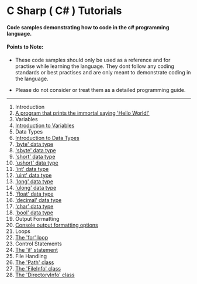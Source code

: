 # C Sharp ( C# ) Tutorials
#### Code samples demonstrating how to code in the c# programming language.
#### Points to Note:
  * These code samples should only be used as a reference and for practise while learning the language. They dont follow any coding standards or best practises and are only meant to demonstrate coding in the language.

  * Please do not consider or treat them as a detailed programming guide.
 
---

1. Introduction
  1. [A program that prints the immortal saying 'Hello World!'](https://github.com/nevtech/csharp_tutorials/blob/master/csharp_tutorials/src/01_Introduction/the_first_program.cs)
2. Variables
  1. [Introduction to Variables](https://github.com/nevtech/csharp_tutorials/blob/master/csharp_tutorials/src/02_Variables/introduction_to_variables.cs)
3. Data Types
  1. [Introduction to Data Types](https://github.com/nevtech/csharp_tutorials/blob/master/csharp_tutorials/src/03_Data%20Types/01_introduction_to_data_types.cs)
  2. ['byte' data type](https://github.com/nevtech/csharp_tutorials/blob/master/csharp_tutorials/src/03_Data%20Types/02_byte.cs)
  3. ['sbyte' data type](https://github.com/nevtech/csharp_tutorials/blob/master/csharp_tutorials/src/03_Data%20Types/03_signed_byte.cs)
  4. ['short' data type](https://github.com/nevtech/csharp_tutorials/blob/master/csharp_tutorials/src/03_Data%20Types/04_short.cs)
  5. ['ushort' data type](https://github.com/nevtech/csharp_tutorials/blob/master/csharp_tutorials/src/03_Data%20Types/05_UShort.cs)
  6. ['int' data type](https://github.com/nevtech/csharp_tutorials/blob/master/csharp_tutorials/src/03_Data%20Types/06_int.cs)
  7. ['uint' data type](https://github.com/nevtech/csharp_tutorials/blob/master/csharp_tutorials/src/03_Data%20Types/07_UInt.cs)
  8. ['long' data type](https://github.com/neville-tech/csharp_tutorials/blob/master/csharp_tutorials/src/03_Data%20Types/08_long.cs)
  9. ['ulong' data type](https://github.com/neville-tech/csharp_tutorials/blob/master/csharp_tutorials/src/03_Data%20Types/09_ULong.cs)
  10. ['float' data type](https://github.com/neville-tech/csharp_tutorials/blob/master/csharp_tutorials/src/03_Data%20Types/10_float.cs)
  11. ['decimal' data type](https://github.com/neville-tech/csharp_tutorials/blob/master/csharp_tutorials/src/03_Data%20Types/11_decimal.cs)
  12. ['char' data type](https://github.com/neville-tech/csharp_tutorials/blob/master/csharp_tutorials/src/03_Data%20Types/12_char.cs)
  13. ['bool' data type](https://github.com/neville-tech/csharp_tutorials/blob/master/csharp_tutorials/src/03_Data%20Types/13_bool.cs)
5. Output Formatting
  1. [Console output formatting options](https://github.com/neville-tech/csharp_tutorials/blob/master/csharp_tutorials/src/06_Output%20Formatting/01_output_formats.cs)
6. Loops
  1. [The 'for' loop](https://github.com/nevtech/csharp_tutorials/blob/master/csharp_tutorials/src/04_Loops/for_loop_demo.cs)
7. Control Statements
  1. [The 'if' statement](https://github.com/nevtech/csharp_tutorials/blob/master/csharp_tutorials/src/05_Control%20Statements/if_statement_demo.cs)
8. File Handling
  1. [The 'Path' class](https://github.com/nevtech/csharp_tutorials/blob/master/csharp_tutorials/src/File%20IO/01_PathClass.cs)
  2. [The 'FileInfo' class](https://github.com/nevtech/csharp_tutorials/blob/master/csharp_tutorials/src/File%20IO/02_File_and_FileInfo.cs)
  3. [The 'DirectoryInfo' class](https://github.com/nevtech/csharp_tutorials/blob/master/csharp_tutorials/src/File%20IO/03_Directory_and_DirectoryInfo.cs)
